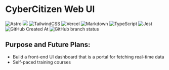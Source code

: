 # CyberCitizen Web UI
  ![Astro](https://img.shields.io/badge/astro-%232C2052.svg?style=for-the-badge&logo=astro&logoColor=white)
<img src="https://img.shields.io/badge/next%20js-000000?style=for-the-badge&logo=nextdotjs&logoColor=white" />
![TailwindCSS](https://img.shields.io/badge/tailwindcss-%2338B2AC.svg?style=for-the-badge&logo=tailwind-css&logoColor=white)
![Vercel](https://img.shields.io/badge/vercel-%23000000.svg?style=for-the-badge&logo=vercel&logoColor=white)
![Markdown](https://img.shields.io/badge/markdown-%23000000.svg?style=for-the-badge&logo=markdown&logoColor=white)
![TypeScript](https://img.shields.io/badge/typescript-%23007ACC.svg?style=for-the-badge&logo=typescript&logoColor=white)
![Jest](https://img.shields.io/badge/-jest-%23C21325?style=for-the-badge&logo=jest&logoColor=white)
<br/>
![GitHub Created At](https://img.shields.io/github/created-at/sputnikOS/website)
![GitHub branch status](https://img.shields.io/github/checks-status/sputnikOS/website/main)

## Purpose and Future Plans: 
- Build a front-end UI dashboard that is a portal for fetching real-time data
- Self-paced training courses

